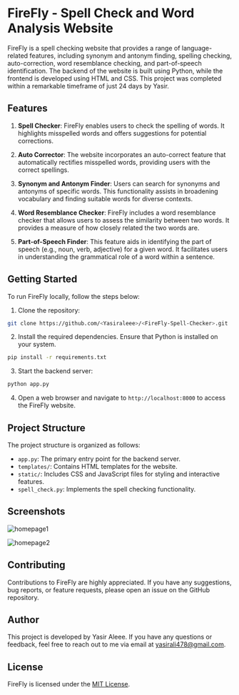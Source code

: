 # FireFly - Spell Check and Word Analysis Website

FireFly is a spell checking website that provides a range of language-related features, including synonym and antonym finding, spelling checking, auto-correction, word resemblance checking, and part-of-speech identification. The backend of the website is built using Python, while the frontend is developed using HTML and CSS. This project was completed within a remarkable timeframe of just 24 days by Yasir.

## Features

1. **Spell Checker**: FireFly enables users to check the spelling of words. It highlights misspelled words and offers suggestions for potential corrections.

2. **Auto Corrector**: The website incorporates an auto-correct feature that automatically rectifies misspelled words, providing users with the correct spellings.

3. **Synonym and Antonym Finder**: Users can search for synonyms and antonyms of specific words. This functionality assists in broadening vocabulary and finding suitable words for diverse contexts.

4. **Word Resemblance Checker**: FireFly includes a word resemblance checker that allows users to assess the similarity between two words. It provides a measure of how closely related the two words are.

5. **Part-of-Speech Finder**: This feature aids in identifying the part of speech (e.g., noun, verb, adjective) for a given word. It facilitates users in understanding the grammatical role of a word within a sentence.

## Getting Started

To run FireFly locally, follow the steps below:

1. Clone the repository:

```bash
git clone https://github.com/<Yasiraleee>/<FireFly-Spell-Checker>.git
```

2. Install the required dependencies. Ensure that Python is installed on your system.

```bash
pip install -r requirements.txt
```

3. Start the backend server:

```bash
python app.py
```

4. Open a web browser and navigate to `http://localhost:8000` to access the FireFly website.

## Project Structure

The project structure is organized as follows:

- `app.py`: The primary entry point for the backend server.
- `templates/`: Contains HTML templates for the website.
- `static/`: Includes CSS and JavaScript files for styling and interactive features.
- `spell_check.py`: Implements the spell checking functionality.

## Screenshots

![homepage1](https://github.com/Yasiraleee/FireFly-Spell-Checker/assets/117939487/46814c0b-1d77-4d94-952f-9ad977be6f10)

![homepage2](https://github.com/Yasiraleee/FireFly-Spell-Checker/assets/117939487/9b0c9cd2-27fc-4231-a422-e362b239cd30)

## Contributing

Contributions to FireFly are highly appreciated. If you have any suggestions, bug reports, or feature requests, please open an issue on the GitHub repository.

## Author

This project is developed by Yasir Aleee. If you have any questions or feedback, feel free to reach out to me via email at yasirali478@gmail.com.

## License

FireFly is licensed under the [MIT License](LICENSE).
